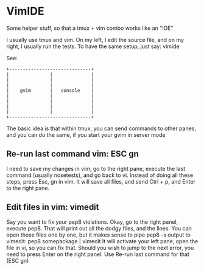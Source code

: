 VimIDE
======
Some helper stuff, so that a tmux + vim combo works like an "IDE"

I usually use tmux and vim. On my left, I edit the source file, and on my
right, I usually run the tests. To have the same setup, just say:
    vimide

See:

    +------------------------------+
    |               |              |
    |               |              |
    |               |              |
    |    gvim       |   console    |
    |               |              |
    |               |              |
    |               |              |
    |               |              |
    +------------------------------+

The basic idea is that within tmux, you can send commands to other panes,
and you can do the same, if you start your gvim in server mode


Re-run last command vim: ESC gn
-------------------------------
I need to save my changes in vim, go to the right pane, execute the last
command (usually nosetests), and go back to vi. Instead of doing all these
steps, press Esc, gn in vim. It will save all files, and send Ctrl + p, and
Enter to the right pane.

Edit files in vim: vimedit
--------------------------
Say you want to fix your pep8 violations. Okay, go to the right panel, execute
pep8. That will print out all the dodgy files, and the lines. You can open
those files one by one, but it makes sense to pipe pep8 -s output to vimedit:
    pep8 somepackage | vimedit
It will activate your left pane, open the file in vi, so you can fix that.
Should you wish to jump to the next error, you need to press Enter on the right
panel. Use Re-run last command for that (ESC gn)
